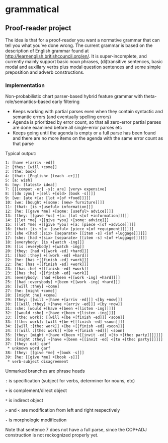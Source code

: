 # grammatical
## Proof-reader project

The idea is that for a proof-reader you want a normative grammar that can tell you what you've done wrong. The current grammar is based on the description of English grammar found at http://learnenglish.britishcouncil.org/en/. It is super-incomplete, and currently mainly support basic noun phrases, (di)transitive sentences, basic modal and auxillary verbs plus modal question sentences and some simple preposition and adverb constructions.

### Implementation
Non-probabilistic chart parser-based hybrid feature grammar with theta-role/semantics-based early filtering
 - Keeps working with partial parses even when they contain syntactic and semantic errors (and eventually spelling errors)
 - Agenda is prioritized by error count, so that all zero-error partial parses are done examined before all single-error parses etc
 - Keeps going until the agenda is empty or a full parse has been found and there are no more items on the agenda with the same error count as that parse
 
 Typical output:
 ```
 1: [have +[arriv -ed]]
2: [they: [will +come]]
3: [the: book]
4: [that: [English> [teach -er]]]
5: [a: wish]
6: [my: [latest> idea]]
7: [[[comput -er] -s]: are] [very> expensive]
8: [[do :you] +[sell +[old> [book -s]]]]
9: [we: [ate +[a: [lot <[of +food]]]]]
10: [we: [bought +[some: [new> furniture]]]]
11: [that: [is +[useful> information]]]
12: [he: [[gave *me] +[some: [useful> advice]]]]
13: [they: [[gave *us] +[a: [lot <[of +information]]]]]
14: [[let *me] +[[give *you] +[some: advice]]]
15: [[let *me] +[[give *you] +[a: [piece <[of +advice]]]]]
16: [that: [is +[a: [useful> [piece <[of +equipment]]]]]]
17: [she <[had :[six> [separate> [[item -s] <[of +luggage]]]]]]
17: [she: [had +[six> [separate> [[item -s] <[of +luggage]]]]]]
18: [everybody: [is +[watch -ing]]]
19: [[is :everybody] +[watch -ing]]
20: [they: [had +[[work -ed] +hard]]]
21: [[had :they] +[[work -ed] +hard]]
22: [he: [has +[[finish -ed] +work]]]
22: [he: [has +[[finish -ed] +work]]]
23: [[has :he] +[[finish -ed] +work]]
23: [[has :he] +[[finish -ed] +work]]
24: [everybody: [had +[been +[[work -ing] +hard]]]]
25: [[had :everybody] +[been +[[work -ing] +hard]]]
26: [[will :they] +come]
27: [he: [might +come]]
28: [[might :he] +come]
29: [they: [[will +[have +[arriv -ed]]] <[by +now]]]
30: [[[will :they] +[have +[arriv -ed]]] <[by +now]]
31: [she: [would +[have +[been +[listen -ing]]]]]
32: [[would :she] +[have +[been +[listen -ing]]]]
33: [[the: work]: [[will +[be +[finish -ed]]] <soon]]
33: [[the: work]: [will +[be +[[finish -ed] <soon]]]]
34: [[will :[the: work]] +[be +[[finish -ed] <soon]]]
34: [[[will :[the: work]] +[be +[finish -ed]]] <soon]
35: [they: [might +[have +[been +[[invit -ed] <[to +[the: party]]]]]]]
36: [[might :they] +[have +[been +[[invit -ed] <[to +[the: party]]]]]]
37: [they: eat] garf
  * unknown word garf
38: [they: [[give *me] +[book -s]]]
39: [he: [[give *me] +[book -s]]]
  * verb-subject disagreement
 ```
 Unmarked branches are phrase heads
 
 `:` is specification (subject for verbs, determiner for nouns, etc)
 
 `+` is complement/direct object
 
 `*` is indirect object
 
 `>` and `<` are modification from left and right respectively
 
 `-` is morphologic modification
 
 Note that sentence 7 does not have a full parse, since the COP+ADJ construction is not reckognized properly yet.
